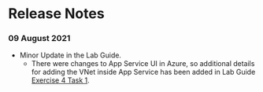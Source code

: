 # Release Notes

### 09 August 2021
   - Minor Update in the Lab Guide.
       - There were changes to App Service UI in Azure, so additional details for adding the VNet inside App Service has been added in Lab Guide [Exercise 4 Task 1](https://github.com/CloudLabs-MCW/MCW-Migrating-SQL-databases-to-Azure/blob/prod/Hands-on%20lab/HOL%20step-by-step%20-%20Migrating%20SQL%20databases%20to%20Azure_08.md). 


